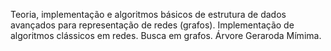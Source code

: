 Teoria, implementação e algoritmos básicos de estrutura de dados avançados para representação de redes (grafos). Implementação de algoritmos clássicos em redes. Busca em grafos. Árvore Geraroda Mímima.
